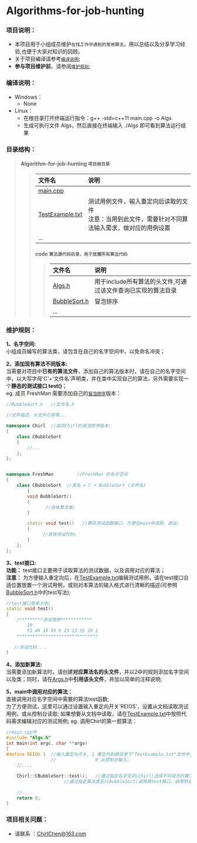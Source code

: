 ﻿# Algorithms-for-job-hunting

### 项目说明：
  - 本项目用于小组成员维护`在找工作中遇到的常用算法`，用以总结以及分享学习经验,也便于大家对知识的回顾。
  - 关于项目编译请参考[`编译说明`](#build "build");
  - **参与项目维护前**，请参阅[`维护规则`](#maintenance "maintenance");
       
### <a id="build"> 编译说明： </a>
  - Windows：
     - None
  - Linux：
     - 在根目录打开终端运行指令：g++ -std=c++11 main.cpp -o Algs
     - 生成可执行文件 Algs，然后直接在终端输入 ./Algs 即可看到算法运行结果

### 目录结构：
> #### Algorithm-for-job-hunting  `项目根目录` 
>> | 文件名 | 说明 |
>> | :------| :----|
>> |[main.cpp](./main.cpp) | |
>> |[TestExample.txt](./TestExample.txt) |  测试用例文件，输入重定向后读取的文件 <br>注意：当用到此文件，需要针对不同算法输入需求，做对应的用例设置|
>> | ...| | 
>> #### code  `算法源代码目录，用于放置所有算法代码`
>>> | 文件名 | 说明 |
>>> | :------| :----|
>>> |[Algs.h](./code/Algs.h) |  用于include所有算法的头文件,可通过该文件查询已实现的算法目录|
>>> |[BubbleSort.h](./code/BubbleSort.h) | 冒泡排序|
>>> | ... | |
### <a id="maintenance"> 维护规则： </a>
**1、名字空间:** <br>
	小组成员编写的算法类，请包含在自己的名字空间中，以免命名冲突；

**2、添加现有算法不同版本:** <br>
	当需要对项目中**已有的算法文件**，添加自己的算法版本时，请在自己的名字空间中，以大写字母'C'+'文件名'声明类，并在类中实现自己的算法，另外需要实现一个**静态的测试接口 test()**；<br>
	eg. 成员 FreshMan 需要添加自己的[`冒泡排序`](./code/BubbleSort.h)版本：
```  C++
//BubbleSort.h   //文件名.h

//文件描述、头文件引用等...

namespace Chirl  //成员Chirl的冒泡排序版本;
{
	class CBubbleSort
	{
		//...	
	};
};


namespace FreshMan         //FreshMan 的名字空间
{
	class CBubbleSort  //类名 = C + BubbleSort (文件名) 
        {
		void BubbleSort()
		{
			   //具体算法类;
		}

		static void test()   //静态测试函数接口，方便在main中调用，调试;
		{
			  //具体测试代码;
		}
	};
};	

```
**3、test接口:** <br>
	**功能：** test接口主要用于读取算法的测试数据，以及调用对应的算法；<br>
	**注意：** 为方便输入重定向后，在[TestExample.txt](./TestExample.txt)编辑测试用例，请在test接口合适位置放置一个测试用例，或则对本算法的输入格式进行清晰的描述(可参照[BubbleSort.h](./code/BubbleSort.h)中的test写法);
``` C++
//test接口简单示例;
static void test()
{
    /*********测试用例************
        10
        51 49 18 93 6 23 13 55 19 1
    ******************************/
   
   //测试代码....
}

``` 
**4、添加新算法:** <br>
	当需要添加新算法时，请创建**对应算法名的头文件**，并以2中的规则添加名字空间以及类；同时，请在[Args.h](./code/Algs.h)中**引用该头文件**，并加以简单的注释说明;

**5、main中调用对应的算法：** <br>
	直接调用对应名字空间中需要的算法test函数;<br>
	为了方便测试，这里可以通过设置输入重定向开关'REIOS'，设置从文档读取测试用例，或从控制台读取;
	如果想要从文档中读取，请在[TestExample.txt](./TestExample.txt)中按照代码需求编辑对应的测试用例;
		eg. 调用Chirl的第一题算法：
``` C++
//main.cpp中
#include "Algs.h"
int main(int argc, char **argv)
{
#define REIOS 1  //输入重定向开关, 1 重定向到根目录下"TestExample.txt"文件中;
                 //               0 从控制台输入;   
	//....
	
	Chirl::CBubbleSort::test();   //通过指定名字空间(Chirl)选择不同成员的算法;
				      //通过指定算法类名(CBubbleSort)调用其test接口，调用特定成员的该算法实现;
	
	//...
	return 0;
}
```

### 项目相关问题：
   - 请联系 ：ChirlChen@163.com
